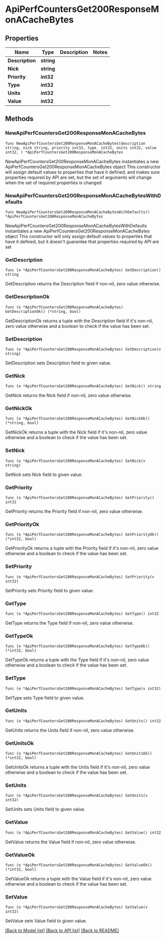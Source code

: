 # ApiPerfCountersGet200ResponseMonACacheBytes

## Properties

Name | Type | Description | Notes
------------ | ------------- | ------------- | -------------
**Description** | **string** |  | 
**Nick** | **string** |  | 
**Priority** | **int32** |  | 
**Type** | **int32** |  | 
**Units** | **int32** |  | 
**Value** | **int32** |  | 

## Methods

### NewApiPerfCountersGet200ResponseMonACacheBytes

`func NewApiPerfCountersGet200ResponseMonACacheBytes(description string, nick string, priority int32, type_ int32, units int32, value int32, ) *ApiPerfCountersGet200ResponseMonACacheBytes`

NewApiPerfCountersGet200ResponseMonACacheBytes instantiates a new ApiPerfCountersGet200ResponseMonACacheBytes object
This constructor will assign default values to properties that have it defined,
and makes sure properties required by API are set, but the set of arguments
will change when the set of required properties is changed

### NewApiPerfCountersGet200ResponseMonACacheBytesWithDefaults

`func NewApiPerfCountersGet200ResponseMonACacheBytesWithDefaults() *ApiPerfCountersGet200ResponseMonACacheBytes`

NewApiPerfCountersGet200ResponseMonACacheBytesWithDefaults instantiates a new ApiPerfCountersGet200ResponseMonACacheBytes object
This constructor will only assign default values to properties that have it defined,
but it doesn't guarantee that properties required by API are set

### GetDescription

`func (o *ApiPerfCountersGet200ResponseMonACacheBytes) GetDescription() string`

GetDescription returns the Description field if non-nil, zero value otherwise.

### GetDescriptionOk

`func (o *ApiPerfCountersGet200ResponseMonACacheBytes) GetDescriptionOk() (*string, bool)`

GetDescriptionOk returns a tuple with the Description field if it's non-nil, zero value otherwise
and a boolean to check if the value has been set.

### SetDescription

`func (o *ApiPerfCountersGet200ResponseMonACacheBytes) SetDescription(v string)`

SetDescription sets Description field to given value.


### GetNick

`func (o *ApiPerfCountersGet200ResponseMonACacheBytes) GetNick() string`

GetNick returns the Nick field if non-nil, zero value otherwise.

### GetNickOk

`func (o *ApiPerfCountersGet200ResponseMonACacheBytes) GetNickOk() (*string, bool)`

GetNickOk returns a tuple with the Nick field if it's non-nil, zero value otherwise
and a boolean to check if the value has been set.

### SetNick

`func (o *ApiPerfCountersGet200ResponseMonACacheBytes) SetNick(v string)`

SetNick sets Nick field to given value.


### GetPriority

`func (o *ApiPerfCountersGet200ResponseMonACacheBytes) GetPriority() int32`

GetPriority returns the Priority field if non-nil, zero value otherwise.

### GetPriorityOk

`func (o *ApiPerfCountersGet200ResponseMonACacheBytes) GetPriorityOk() (*int32, bool)`

GetPriorityOk returns a tuple with the Priority field if it's non-nil, zero value otherwise
and a boolean to check if the value has been set.

### SetPriority

`func (o *ApiPerfCountersGet200ResponseMonACacheBytes) SetPriority(v int32)`

SetPriority sets Priority field to given value.


### GetType

`func (o *ApiPerfCountersGet200ResponseMonACacheBytes) GetType() int32`

GetType returns the Type field if non-nil, zero value otherwise.

### GetTypeOk

`func (o *ApiPerfCountersGet200ResponseMonACacheBytes) GetTypeOk() (*int32, bool)`

GetTypeOk returns a tuple with the Type field if it's non-nil, zero value otherwise
and a boolean to check if the value has been set.

### SetType

`func (o *ApiPerfCountersGet200ResponseMonACacheBytes) SetType(v int32)`

SetType sets Type field to given value.


### GetUnits

`func (o *ApiPerfCountersGet200ResponseMonACacheBytes) GetUnits() int32`

GetUnits returns the Units field if non-nil, zero value otherwise.

### GetUnitsOk

`func (o *ApiPerfCountersGet200ResponseMonACacheBytes) GetUnitsOk() (*int32, bool)`

GetUnitsOk returns a tuple with the Units field if it's non-nil, zero value otherwise
and a boolean to check if the value has been set.

### SetUnits

`func (o *ApiPerfCountersGet200ResponseMonACacheBytes) SetUnits(v int32)`

SetUnits sets Units field to given value.


### GetValue

`func (o *ApiPerfCountersGet200ResponseMonACacheBytes) GetValue() int32`

GetValue returns the Value field if non-nil, zero value otherwise.

### GetValueOk

`func (o *ApiPerfCountersGet200ResponseMonACacheBytes) GetValueOk() (*int32, bool)`

GetValueOk returns a tuple with the Value field if it's non-nil, zero value otherwise
and a boolean to check if the value has been set.

### SetValue

`func (o *ApiPerfCountersGet200ResponseMonACacheBytes) SetValue(v int32)`

SetValue sets Value field to given value.



[[Back to Model list]](../README.md#documentation-for-models) [[Back to API list]](../README.md#documentation-for-api-endpoints) [[Back to README]](../README.md)


